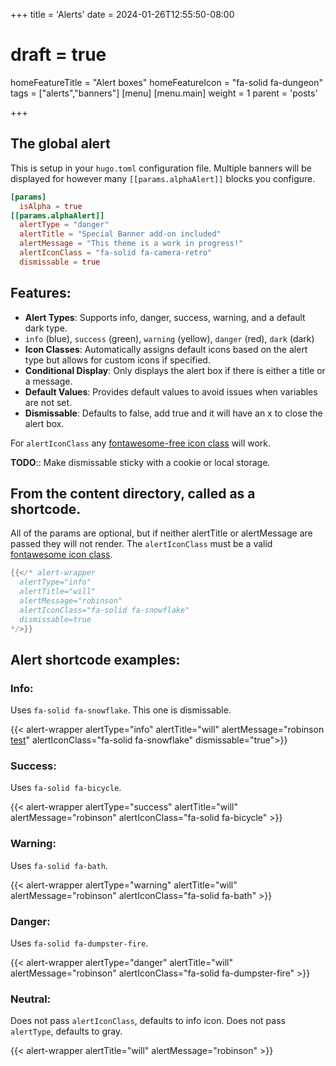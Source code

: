 +++
title = 'Alerts'
date = 2024-01-26T12:55:50-08:00
# draft = true
homeFeatureTitle = "Alert boxes"
homeFeatureIcon = "fa-solid fa-dungeon"
tags = ["alerts","banners"]
[menu]
 [menu.main]
  weight = 1
  parent = 'posts'

+++

## The global alert

This is setup in your `hugo.toml` configuration file. Multiple banners will be displayed for however many `[[params.alphaAlert]]` blocks you configure. 
```toml
[params]
  isAlpha = true
[[params.alphaAlert]]
  alertType = "danger"
  alertTitle = "Special Banner add-on included"
  alertMessage = "This theme is a work in progress!"
  alertIconClass = "fa-solid fa-camera-retro"
  dismissable = true
```
## Features:
- **Alert Types**: Supports info, danger, success, warning, and a default dark type.
- `info` (blue), `success` (green), `warning` (yellow), `danger` (red), `dark` (dark)  
- **Icon Classes**: Automatically assigns default icons based on the alert type but allows for custom icons if specified.
- **Conditional Display**: Only displays the alert box if there is either a title or a message.
- **Default Values**: Provides default values to avoid issues when variables are not set.
- **Dismissable**: Defaults to false, add true and it will have an x to close the alert box.

For `alertIconClass` any [fontawesome-free icon class](https://fontawesome.com/search?o=r&m=free) will work.

__**TODO**__:: Make dismissable sticky with a cookie or local storage.
## From the content directory, called as a shortcode.

All of the params are optional, but if neither alertTitle or alertMessage are passed they will not render. The `alertIconClass` must be a valid [fontawesome icon class](https://fontawesome.com/search?o=r&m=free).

```go
{{</* alert-wrapper 
  alertType="info" 
  alertTitle="will" 
  alertMessage="robinson" 
  alertIconClass="fa-solid fa-snowflake"
  dismissable=true
*/>}}
```

## Alert shortcode examples:
  
### Info: 

Uses `fa-solid fa-snowflake`. This one is dismissable.

{{< alert-wrapper alertType="info" alertTitle="will" alertMessage="robinson <a href='#info'>test</a>" alertIconClass="fa-solid fa-snowflake" dismissable="true">}}  

### Success: 

Uses `fa-solid fa-bicycle`.

{{< alert-wrapper alertType="success" alertTitle="will" alertMessage="robinson" alertIconClass="fa-solid fa-bicycle" >}}  

### Warning: 

Uses `fa-solid fa-bath`.

{{< alert-wrapper alertType="warning" alertTitle="will" alertMessage="robinson" alertIconClass="fa-solid fa-bath" >}}  

### Danger: 

Uses `fa-solid fa-dumpster-fire`.

{{< alert-wrapper alertType="danger" alertTitle="will" alertMessage="robinson"  alertIconClass="fa-solid fa-dumpster-fire" >}}

### Neutral: 

Does not pass `alertIconClass`, defaults to info icon.
Does not pass `alertType`, defaults to gray.

{{< alert-wrapper alertTitle="will" alertMessage="robinson" >}}

